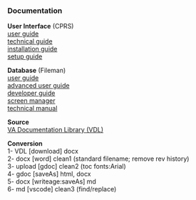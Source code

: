 ### Documentation


__User Interface__ (CPRS)  
[user guide](cprs/user/)  
[technical guide](cprs/technical)  
[installation guide](cprs/install/)  
[setup guide](cprs/setup/)  

__Database__ (Fileman)  
[user guide](fileman/user/)  
[advanced user guide](fileman/user-advanced/)  
[developer guide](fileman/developer)  
[screen manager](fileman/screenman)  
[technical manual](fileman/technical/)  

__Source__  
[VA Documentation Library (VDL)](https://www.va.gov/vdl)  

__Conversion__  
1- VDL [download] docx  
2- docx [word] clean1 (standard filename; remove rev history)  
3- upload [gdoc] clean2 (toc fonts:Arial)  
4- gdoc [saveAs] html, docx  
5- docx [writeage:saveAs] md  
6- md [vscode] clean3 (find/replace)


